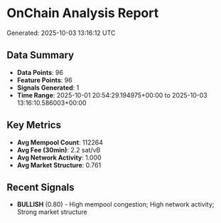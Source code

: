 # OnChain Analysis Report
Generated: 2025-10-03 13:16:12 UTC

## Data Summary
- **Data Points**: 96
- **Feature Points**: 96
- **Signals Generated**: 1
- **Time Range**: 2025-10-01 20:54:29.194975+00:00 to 2025-10-03 13:16:10.586003+00:00

## Key Metrics
- **Avg Mempool Count**: 112264
- **Avg Fee (30min)**: 2.2 sat/vB
- **Avg Network Activity**: 1.000
- **Avg Market Structure**: 0.761

## Recent Signals
- **BULLISH** (0.80) - High mempool congestion; High network activity; Strong market structure
